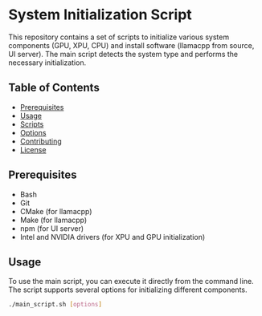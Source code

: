 # System Initialization Script

This repository contains a set of scripts to initialize various system components (GPU, XPU, CPU) and install software (llamacpp from source, UI server). The main script detects the system type and performs the necessary initialization.

## Table of Contents

- [Prerequisites](#prerequisites)
- [Usage](#usage)
- [Scripts](#scripts)
- [Options](#options)
- [Contributing](#contributing)
- [License](#license)

## Prerequisites

- Bash
- Git
- CMake (for llamacpp)
- Make (for llamacpp)
- npm (for UI server)
- Intel and NVIDIA drivers (for XPU and GPU initialization)

## Usage

To use the main script, you can execute it directly from the command line. The script supports several options for initializing different components.

```bash
./main_script.sh [options]